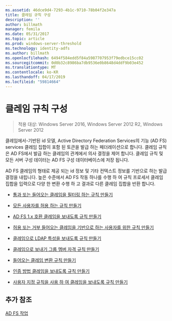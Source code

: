 ```yaml
---
ms.assetid: 46dce9d4-7293-4b1c-9710-78b04f2e347a
title: 클레임 규칙 구성
description: ''
author: billmath
manager: femila
ms.date: 05/31/2017
ms.topic: article
ms.prod: windows-server-threshold
ms.technology: identity-adfs
ms.author: billmath
ms.openlocfilehash: 6494f584edd5f84a5987707953f79edbce15cc02
ms.sourcegitcommit: 0d0b32c8986ba7db9536e0b8648d4ddf9b03e452
ms.translationtype: MT
ms.contentlocale: ko-KR
ms.lasthandoff: 04/17/2019
ms.locfileid: "59814664"
---
```

# <a name="configuring-claim-rules"></a>클레임 규칙 구성

>적용 대상: Windows Server 2016, Windows Server 2012 R2, Windows Server 2012

클레임에서\-기반된 id 모델, Active Directory Federation Services의 기능 \(AD FS\) services 클레임 집합이 포함 된 토큰을 발급 하는 페더레이션으로 합니다. 클레임 규칙은 AD FS에서 발급 하는 클레임의 관계에서 의사 결정을 제어 합니다. 클레임 규칙 및 모든 서버 구성 데이터는 AD FS 구성 데이터베이스에 저장 됩니다.  
  
AD FS 클레임의 형태로 제공 되는 id 정보 및 기타 컨텍스트 정보를 기반으로 하는 발급 결정을 내립니다. 높은 수준에서 AD FS 작동 하나를 수행 하 여 규칙 프로세서 클레임 집합을 입력으로 다양 한 변환 수행 하 고 결과로 다른 클레임 집합을 반환 합니다.  
  
-   [통과 또는 들어오는 클레임을 필터링 하는 규칙 만들기](../../ad-fs/operations/Create-a-Rule-to-Pass-Through-or-Filter-an-Incoming-Claim.md)  
  
-   [모든 사용자를 허용 하는 규칙 만들기](../../ad-fs/operations/Create-a-Rule-to-Permit-All-Users.md)  

-   [AD FS 1.x 호환 클레임을 보내도록 규칙 만들기](../../ad-fs/operations/Create-a-Rule-to-Send-an-AD-FS-1x-Compatible-Claim.md)
  
-   [허용 또는 거부 들어오는 클레임을 기반으로 하는 사용자를 위한 규칙 만들기](../../ad-fs/operations/Create-a-Rule-to-Permit-or-Deny-Users-Based-on-an-Incoming-Claim.md)  
  
-   [클레임으로 LDAP 특성을 보내도록 규칙 만들기](../../ad-fs/operations/Create-a-Rule-to-Send-LDAP-Attributes-as-Claims.md)  
  
-   [클레임으로 보내기 그룹 멤버 자격 규칙 만들기](../../ad-fs/operations/Create-a-Rule-to-Send-Group-Membership-as-a-Claim.md)  
  
-   [들어오는 클레임 변환 규칙 만들기](../../ad-fs/operations/Create-a-Rule-to-Transform-an-Incoming-Claim.md)  
  
-   [인증 방법 클레임을 보내도록 규칙 만들기](../../ad-fs/operations/Create-a-Rule-to-Send-an-Authentication-Method-Claim.md)  
  
-   [사용자 지정 규칙을 사용 하 여 클레임을 보내도록 규칙 만들기](../../ad-fs/operations/Create-a-Rule-to-Send-Claims-Using-a-Custom-Rule.md)  

## <a name="additional-references"></a>추가 참조  

[AD FS 작업](../../ad-fs/AD-FS-2016-Operations.md)

